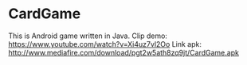 # CardGame
This is Android game written in Java.
Clip demo: https://www.youtube.com/watch?v=Xi4uz7vl2Oo
Link apk: http://www.mediafire.com/download/pgt2w5ath8zq9jt/CardGame.apk
